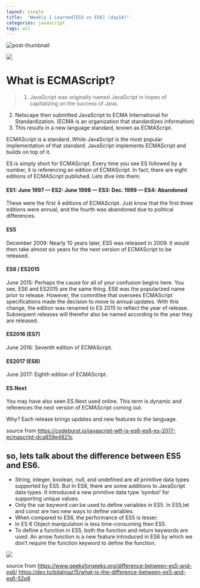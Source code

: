 ```yaml
--- 
layout: single 
title:  "Weekly I Learned[ES5 vs ES6] (day14)" 
categories: javascript
tags: wil
---
```




![post-thumbnail](https://velog.velcdn.com/images/danchoi/post/a6149ccf-cdd5-4226-97be-4e79f2be0a33/image.jpeg)

![](https://velog.velcdn.com/images/danchoi/post/bd7b6384-1522-4a39-9121-bd12219cf947/image.png)

# **What is ECMAScript?**
> 1. JavaScript was originally named JavaScript in hopes of capitalizing on the success of Java.
2. Netscape then submitted JavaScript to ECMA International for Standardization. (ECMA is an organization that standardizes information)
3. This results in a new language standard, known as ECMAScript.

ECMAScript is a standard. While JavaScript is the most popular implementation of that standard. JavaScript implements ECMAScript and builds on top of it.

ES is simply short for ECMAScript. Every time you see ES followed by a number, it is referencing an edition of ECMAScript. In fact, there are eight editions of ECMAScript published. Lets dive into them:
#### ES1: June 1997 — ES2: June 1998 — ES3: Dec. 1999 — ES4: Abandoned
These were the first 4 editions of ECMAScript. Just know that the first three editions were annual, and the fourth was abandoned due to political differences.

#### ES5
December 2009: Nearly 10 years later, ES5 was released in 2009. It would then take almost six years for the next version of ECMAScript to be released.

#### ES6 / ES2015
June 2015: Perhaps the cause for all of your confusion begins here. You see, ES6 and ES2015 are the same thing.
ES6 was the popularized name prior to release. However, the committee that oversees ECMAScript specifications made the decision to move to annual updates. With this change, the edition was renamed to ES 2015 to reflect the year of release. Subsequent releases will therefor also be named according to the year they are released.

#### ES2016 (ES7)
June 2016: Seventh edition of ECMAScript.

#### ES2017 (ES8)
June 2017: Eighth edition of ECMAScript.

#### ES.Next
You may have also seen ES.Next used online. This term is dynamic and references the next version of ECMAScript coming out.

Why?
Each release brings updates and new features to the language.

source from https://codeburst.io/javascript-wtf-is-es6-es8-es-2017-ecmascript-dca859e4821c

## so, lets talk about the difference between ES5 and ES6.

- String, integer, boolean, null, and undefined are all primitive data types supported by ES5.
But In ES6, there are some additions to JavaScript data types. It introduced a new primitive data type ‘symbol’ for supporting unique values.
- Only the var keyword can be used to define variables in ES5. In ES5,let and const are two new ways to define variables.
- When compared to ES6, the performance of ES5 is lesser.
- In ES 6 Object manipulation is less time-consuming then ES5.
- To define a function in ES5, both the function and return keywords are used. An arrow function is a new feature introduced in ES6 by which we don’t require the function keyword to define the function.

![](https://velog.velcdn.com/images/danchoi/post/e9d4d178-fc5d-40e8-83ee-15826de61e35/image.png)

source from
https://www.geeksforgeeks.org/difference-between-es5-and-es6/
https://dev.to/bilalniaz15/what-is-the-difference-between-es5-and-es6-52p6
